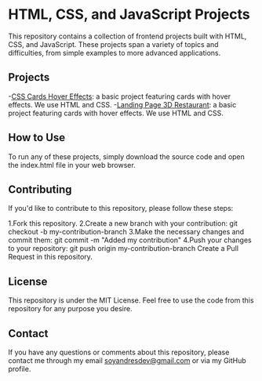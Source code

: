 # HTML, CSS, and JavaScript Projects
This repository contains a collection of frontend projects built with HTML, CSS, and JavaScript. These projects span a variety of topics and difficulties, from simple examples to more advanced applications.

## Projects
-[CSS Cards Hover Effects](./01-css_cards_hover_effects/README.md): a basic project featuring cards with hover effects. We use HTML and CSS.
-[Landing Page 3D Restaurant](./02-landingpage_3d_restaurant/README.md): a basic project featuring cards with hover effects. We use HTML and CSS.

## How to Use
To run any of these projects, simply download the source code and open the index.html file in your web browser.

## Contributing
If you'd like to contribute to this repository, please follow these steps:

1.Fork this repository.
2.Create a new branch with your contribution: git checkout -b my-contribution-branch
3.Make the necessary changes and commit them: git commit -m "Added my contribution"
4.Push your changes to your repository: git push origin my-contribution-branch
Create a Pull Request in this repository.
## License
This repository is under the MIT License. Feel free to use the code from this repository for any purpose you desire.

## Contact
If you have any questions or comments about this repository, please contact me through my email soyandresdev@gmail.com or via my GitHub profile.